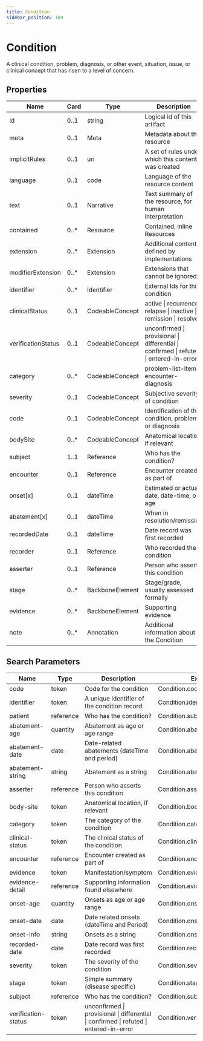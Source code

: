 ```yaml
---
title: Condition
sidebar_position: 169
---
```


# Condition

A clinical condition, problem, diagnosis, or other event, situation, issue, or clinical concept that has risen to a level of concern.

## Properties

| Name               | Card  | Type            | Description                                                                            |
| ------------------ | ----- | --------------- | -------------------------------------------------------------------------------------- |
| id                 | 0..1  | string          | Logical id of this artifact                                                            |
| meta               | 0..1  | Meta            | Metadata about the resource                                                            |
| implicitRules      | 0..1  | uri             | A set of rules under which this content was created                                    |
| language           | 0..1  | code            | Language of the resource content                                                       |
| text               | 0..1  | Narrative       | Text summary of the resource, for human interpretation                                 |
| contained          | 0..\* | Resource        | Contained, inline Resources                                                            |
| extension          | 0..\* | Extension       | Additional content defined by implementations                                          |
| modifierExtension  | 0..\* | Extension       | Extensions that cannot be ignored                                                      |
| identifier         | 0..\* | Identifier      | External Ids for this condition                                                        |
| clinicalStatus     | 0..1  | CodeableConcept | active \| recurrence \| relapse \| inactive \| remission \| resolved                   |
| verificationStatus | 0..1  | CodeableConcept | unconfirmed \| provisional \| differential \| confirmed \| refuted \| entered-in-error |
| category           | 0..\* | CodeableConcept | problem-list-item \| encounter-diagnosis                                               |
| severity           | 0..1  | CodeableConcept | Subjective severity of condition                                                       |
| code               | 0..1  | CodeableConcept | Identification of the condition, problem or diagnosis                                  |
| bodySite           | 0..\* | CodeableConcept | Anatomical location, if relevant                                                       |
| subject            | 1..1  | Reference       | Who has the condition?                                                                 |
| encounter          | 0..1  | Reference       | Encounter created as part of                                                           |
| onset[x]           | 0..1  | dateTime        | Estimated or actual date, date-time, or age                                            |
| abatement[x]       | 0..1  | dateTime        | When in resolution/remission                                                           |
| recordedDate       | 0..1  | dateTime        | Date record was first recorded                                                         |
| recorder           | 0..1  | Reference       | Who recorded the condition                                                             |
| asserter           | 0..1  | Reference       | Person who asserts this condition                                                      |
| stage              | 0..\* | BackboneElement | Stage/grade, usually assessed formally                                                 |
| evidence           | 0..\* | BackboneElement | Supporting evidence                                                                    |
| note               | 0..\* | Annotation      | Additional information about the Condition                                             |

## Search Parameters

| Name                | Type      | Description                                                                            | Expression                       |
| ------------------- | --------- | -------------------------------------------------------------------------------------- | -------------------------------- |
| code                | token     | Code for the condition                                                                 | Condition.code                   |
| identifier          | token     | A unique identifier of the condition record                                            | Condition.identifier             |
| patient             | reference | Who has the condition?                                                                 | Condition.subject                |
| abatement-age       | quantity  | Abatement as age or age range                                                          | Condition.abatement.as(Age)      |
| abatement-date      | date      | Date-related abatements (dateTime and period)                                          | Condition.abatement.as(dateTime) |
| abatement-string    | string    | Abatement as a string                                                                  | Condition.abatement.as(string)   |
| asserter            | reference | Person who asserts this condition                                                      | Condition.asserter               |
| body-site           | token     | Anatomical location, if relevant                                                       | Condition.bodySite               |
| category            | token     | The category of the condition                                                          | Condition.category               |
| clinical-status     | token     | The clinical status of the condition                                                   | Condition.clinicalStatus         |
| encounter           | reference | Encounter created as part of                                                           | Condition.encounter              |
| evidence            | token     | Manifestation/symptom                                                                  | Condition.evidence.code          |
| evidence-detail     | reference | Supporting information found elsewhere                                                 | Condition.evidence.detail        |
| onset-age           | quantity  | Onsets as age or age range                                                             | Condition.onset.as(Age)          |
| onset-date          | date      | Date related onsets (dateTime and Period)                                              | Condition.onset.as(dateTime)     |
| onset-info          | string    | Onsets as a string                                                                     | Condition.onset.as(string)       |
| recorded-date       | date      | Date record was first recorded                                                         | Condition.recordedDate           |
| severity            | token     | The severity of the condition                                                          | Condition.severity               |
| stage               | token     | Simple summary (disease specific)                                                      | Condition.stage.summary          |
| subject             | reference | Who has the condition?                                                                 | Condition.subject                |
| verification-status | token     | unconfirmed \| provisional \| differential \| confirmed \| refuted \| entered-in-error | Condition.verificationStatus     |

